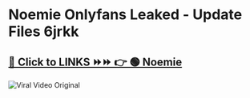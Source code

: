 
 # Noemie Onlyfans Leaked - Update Files 6jrkk

## <h2><a href="https://clipsfans.com/Noemie&ref=git">🔗 Click to LINKS ⏩⏩ 👉 🟢 Noemie </a></h2>

<a href="https://clipsfans.com/Noemie&ref=git" rel="nofollow" data-target="animated-image.originalLink"><img src="https://i.ibb.co.com/xMMVF88/686577567.gif" alt="Viral Video Original" style="max-width: 100%; display: inline-block;" data-target="animated-image.originalImage"></a>

